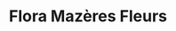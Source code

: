 ---
title: "Flora Mazères Fleurs"
url: /lectoure/flora-mazeres-fleurs/
shop: centre de jardinage
---